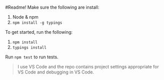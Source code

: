 #Readme!
Make sure the following are install:
1. Node & npm
2. `npm install -g typings`

To get started, run the following:
1. `npm install`
2. `typings install`

Run `npm test` to run tests.

> I use VS Code and the repo contains project settings appropriate for VS Code and debugging in VS Code.